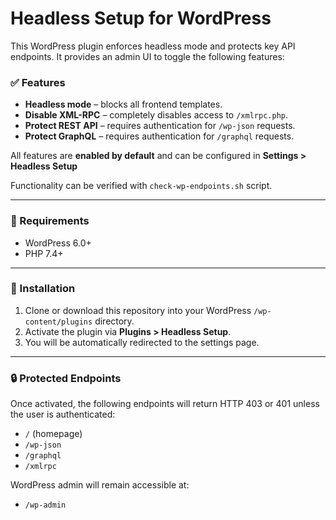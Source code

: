 # Headless Setup for WordPress

This WordPress plugin enforces headless mode and protects key API endpoints. It provides an admin UI to toggle the following features:

### ✅ Features

- **Headless mode** – blocks all frontend templates.
- **Disable XML-RPC** – completely disables access to `/xmlrpc.php`.
- **Protect REST API** – requires authentication for `/wp-json` requests.
- **Protect GraphQL** – requires authentication for `/graphql` requests.

All features are **enabled by default** and can be configured in **Settings > Headless Setup**

Functionality can be verified with `check-wp-endpoints.sh` script.

---

### 🔧 Requirements

- WordPress 6.0+
- PHP 7.4+

---

### 📁 Installation

1. Clone or download this repository into your WordPress `/wp-content/plugins` directory.
2. Activate the plugin via **Plugins > Headless Setup**.
3. You will be automatically redirected to the settings page.

---

### 🔒 Protected Endpoints

Once activated, the following endpoints will return HTTP 403 or 401 unless the user is authenticated:

- `/` (homepage)
- `/wp-json`
- `/graphql`
- `/xmlrpc`

WordPress admin will remain accessible at:

- `/wp-admin`
